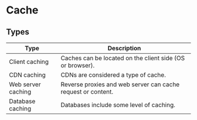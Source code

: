 # Cache

## Types
| Type | Description |
|----|----|
| Client caching | Caches can be located on the client side (OS or browser). |
| CDN caching | CDNs are considered a type of cache. |
| Web server caching | Reverse proxies and web server can cache request or content. |
| Database caching | Databases include some level of caching. |

